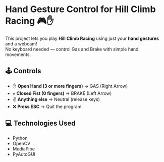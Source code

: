 # Hand Gesture Control for Hill Climb Racing 🎮✋

This project lets you play **Hill Climb Racing** using just your **hand gestures** and a webcam!  
No keyboard needed — control Gas and Brake with simple hand movements.

## 🕹️ Controls
- ✋ **Open Hand (3 or more fingers)** → GAS (Right Arrow)
- ✊ **Closed Fist (0 fingers)** → BRAKE (Left Arrow)
- ✌️ **Anything else** → Neutral (release keys)
- ❌ **Press ESC** → Quit the program

## 💻 Technologies Used
- Python  
- OpenCV  
- MediaPipe  
- PyAutoGUI  
